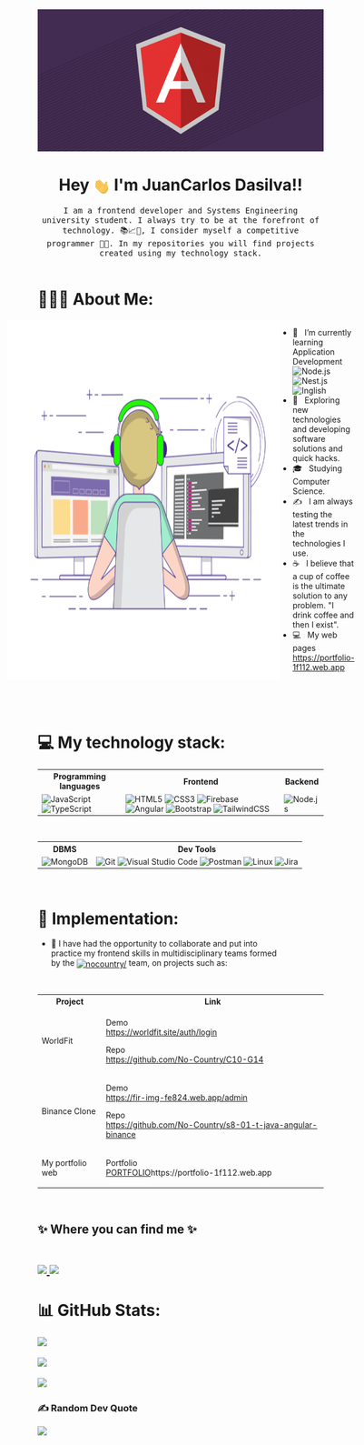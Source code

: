 <img href="https://gifer.com/es/gifs/blog" alt="Angular" src="https://raw.githubusercontent.com/vugar005/ngx-awesome-uploader/master/angular-image.gif?raw=true" style="width: 100vw; height: 250px; object-fit: content">

<h1 align="center">Hey <img align="center" src="https://raw.githubusercontent.com/parth-27/parth-27/master/Hi.gif" width="30px"> I'm JuanCarlos Dasilva!!</h1>

<p align="center"> <samp>I am a frontend developer and Systems Engineering university student. I always try to be at the forefront of technology. 📚📈🔬, I consider myself a competitive programmer 🎈🤩. In my repositories you will find projects created using my technology stack.
<br>
<br>

   # 👨🏻‍💻 About Me:
 
 <div style=" display: flex; justify-content: center; align-end: center;">
<img align="right" alt="GIF" src="https://raw.githubusercontent.com/devSouvik/devSouvik/master/gif3.gif" width="480"/>

- 🔭 &nbsp; I’m currently learning Application Development <br>
 <img src="https://img.shields.io/badge/Node.js-%23339933.svg?style=for-the-badge&logo=node.js&logoColor=white" alt="Node.js"> <img src="https://img.shields.io/badge/Nest.js-%23E0234E.svg?style=for-the-badge&logo=nestjs&logoColor=white" alt="Nest.js"> <img src="https://img.shields.io/badge/-INGLISH-blue" alt="Inglish">
- 🤔 &nbsp; Exploring new technologies and developing software solutions and quick hacks.
- 🎓 &nbsp; Studying Computer Science.
- ✍️ &nbsp; I am always testing the latest trends in the technologies I use.
- ☕ &nbsp; I believe that a cup of coffee is the ultimate solution to any problem. "I drink coffee and then I exist". 
- 💻 &nbsp; My web pages https://portfolio-1f112.web.app
 </div>
  <br>
<br>
 <br>
 
   # 💻 My technology stack:
<table>
  <tr>
    <th>Programming languages</th>
    <th>Frontend</th>
    <th>Backend</th>
  </tr>
  <tr>
    <td>
      <img src="https://img.shields.io/badge/javascript-%23323330.svg?style=for-the-badge&logo=javascript&logoColor=%23F7DF1E" alt="JavaScript">
      <img src="https://img.shields.io/badge/typescript-%23007ACC.svg?style=for-the-badge&logo=typescript&logoColor=white" alt="TypeScript">
    </td>
    <td>
      <img src="https://img.shields.io/badge/html5-%23E34F26.svg?style=for-the-badge&logo=html5&logoColor=white" alt="HTML5">
      <img src="https://img.shields.io/badge/css3-%231572B6.svg?style=for-the-badge&logo=css3&logoColor=white" alt="CSS3">
      <img src="https://img.shields.io/badge/Firebase-F2C129?style=for-the-badge&logo=Firebase&logoColor=white" alt="Firebase">
      <img src="https://img.shields.io/badge/angular-%23DD0031.svg?style=for-the-badge&logo=angular&logoColor=white" alt="Angular">
      <img src="https://img.shields.io/badge/bootstrap-%23563D7C.svg?style=for-the-badge&logo=bootstrap&logoColor=white" alt="Bootstrap">
      <img src="https://img.shields.io/badge/tailwindcss-%2338B2AC.svg?style=for-the-badge&logo=tailwind-css&logoColor=white" alt="TailwindCSS">
    </td>
    <td>
       <img src="https://img.shields.io/badge/Node.js-%23339933.svg?style=for-the-badge&logo=node.js&logoColor=white" alt="Node.js">
    </td>
  </tr>
</table>
<br>
<table>
  <tr>
    <th>DBMS</th>
    <th>Dev Tools</th>
  </tr>
  <tr>
    <td>
      <img src="https://img.shields.io/badge/MongoDB-%234ea94b.svg?style=for-the-badge&logo=mongodb&logoColor=white" alt="MongoDB">
    </td>
    <td>
      <img src="https://img.shields.io/badge/Git-F05032?style=for-the-badge&logo=git&logoColor=white" alt="Git">
      <img src="https://img.shields.io/badge/Visual%20Studio%20Code-%23007ACC.svg?style=for-the-badge&logo=visual-studio-code&logoColor=white" alt="Visual Studio Code">
      <img src="https://img.shields.io/badge/Postman-FF6C37?style=for-the-badge&logo=postman&logoColor=white" alt="Postman">
      <img src="https://img.shields.io/badge/Linux-FCC624?style=for-the-badge&logo=linux&logoColor=black" alt="Linux">
      <img src="https://img.shields.io/badge/Jira-%230A0FFF.svg?style=for-the-badge&logo=jira&logoColor=white" alt="Jira">
    </td>
  </tr>
</table>
<br>
 
 
  # 🌱 Implementation:
 
 - 👯 I have had the opportunity to collaborate and put into  <br> practice my frontend skills in multidisciplinary teams formed <br> by the <a href="https://www.nocountry.tech/" target="blank"><img align="center" src="https://firebasestorage.googleapis.com/v0/b/my-books-app-bbf9b.appspot.com/o/nocountry-sf.png?alt=media&token=b25df34c-5525-4c33-a792-d4b5a4b2a32a" alt="nocountry/" height="25" width="auto" /></a> team, on projects such as:
  <br>
<table>
  <tr>
    <th>Project</th>
    <th>Link</th>
  </tr>
  <tr>
    <td>WorldFit</td> 
    <td>
     <p>Demo <br> <a href="https://worldfit.site/auth/login">https://worldfit.site/auth/login</a></p>
      <p>Repo <br><a href="https://worldfit.site/auth/login">https://github.com/No-Country/C10-G14</a></p>
    </td>
  </tr>
  <tr>
    <td>Binance Clone</td> 
    <td>
     <p>Demo <br> <a href="https://fir-img-fe824.web.app/admin">https://fir-img-fe824.web.app/admin</a></p>
      <p>Repo <br><a href="https://github.com/No-Country/s8-01-t-java-angular-binance">https://github.com/No-Country/s8-01-t-java-angular-binance</a></p>
    </td>
  </tr>
  <tr>
    <td>My portfolio web</td>
    <td>
      <p>Portfolio <br><a href="https://portfolio-1f112.web.app">PORTFOLIO</a>https://portfolio-1f112.web.app</p>
  </tr>
</table>
  <br>
<!-- # 💻 Training:
<table>
  <tr>
    <th>Learning </th>
    <th>Tecnologías</th>
  </tr>
  <tr>
    <td>Currently </td>
    <td>
      <img src="https://img.shields.io/badge/Nest.js-%23E0234E.svg?style=for-the-badge&logo=nestjs&logoColor=white" alt="Nest.js">
      <img src="https://img.shields.io/badge/WebSocket-%23000000.svg?style=for-the-badge&logo=websocket&logoColor=white" alt="WebSocket">
    </td>
  </tr>
</table> -->

<h2 align="left">
✨ Where you can find me ✨
  <!-- https://img.shields.io/badge/Linkedin-Parth Patel-blue&?style=social&logo=linkedin -->

  <!-- https://img.shields.io/badge/Github-Parth%20Patel-black&?style=social&logo=Github -->

  <!-- https://img.shields.io/badge/Facebook-Parth%20Patel-darkblue&?style=social&logo=Facebook -->

  <!-- https://img.shields.io/badge/Instagram-parth.__.27-red&?style=social&logo=Instagram -->

  <!-- https://img.shields.io/badge/Twitter-Parth%20Patel-blue&?style=social&logo=Twitter -->

<p align="left">
     <br>
  <a href="https://www.linkedin.com/in/jdasilvaa/">
    <img src="https://img.shields.io/badge/LinkedIn-%230077B5.svg?&style=flat-square&logo=linkedin&logoColor=white">
  </a>
  
  <a href="https://github.com/jcda23">
    <img src="https://img.shields.io/badge/Github-%230A0A0A.svg?&style=flat-square&logo=Github&logoColor=white">  
  </a>


<!--   <br/>
  <a href="https://www.facebook.com/profile.php?id=100026103873514">
    <img src="https://img.shields.io/badge/Facebook-%231877F2.svg?&style=flat-square&logo=facebook&logoColor=white">  
  </a> -->
 
<!--   <a href="https://www.instagram.com/parth._.27/">
    <img src="https://img.shields.io/badge/Instagram-%23E4405F.svg?&style=flat-square&logo=instagram&logoColor=white">
  </a> -->

<!--   <a href="https://twitter.com/parthpatel_27">
    <img src="https://img.shields.io/badge/twitter-%230077D4.svg?&style=flat-square&logo=twitter&logoColor=white">
  </a> -->
</p>
</h2>

# 📊 GitHub Stats:
![](https://github-readme-stats.vercel.app/api?username=jcda23&theme=chartreuse-dark&hide_border=false&include_all_commits=false&count_private=false)<br/>
   <br>
![](https://github-readme-streak-stats.herokuapp.com/?user=jcda23&theme=chartreuse-dark&hide_border=false)<br/>
   <br>
![](https://github-readme-stats.vercel.app/api/top-langs/?username=jcda23&theme=chartreuse-dark&hide_border=false&include_all_commits=false&count_private=false&layout=compact)

### ✍️ Random Dev Quote
![](https://quotes-github-readme.vercel.app/api?type=horizontal&theme=chartreuse-dark)




